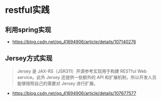 # restful实践



## 利用spring实现



- https://blog.csdn.net/qq_41694906/article/details/107140276

## Jersey方式实现

> Jersey 是 JAX-RS（JSR311）开源参考实现用于构建 RESTful Web service。此外 Jersey 还提供一些额外的 API 和扩展机制，所以开发人员能够按照自己的需要对 Jersey 进行扩展。

- https://blog.csdn.net/qq_41694906/article/details/107677577